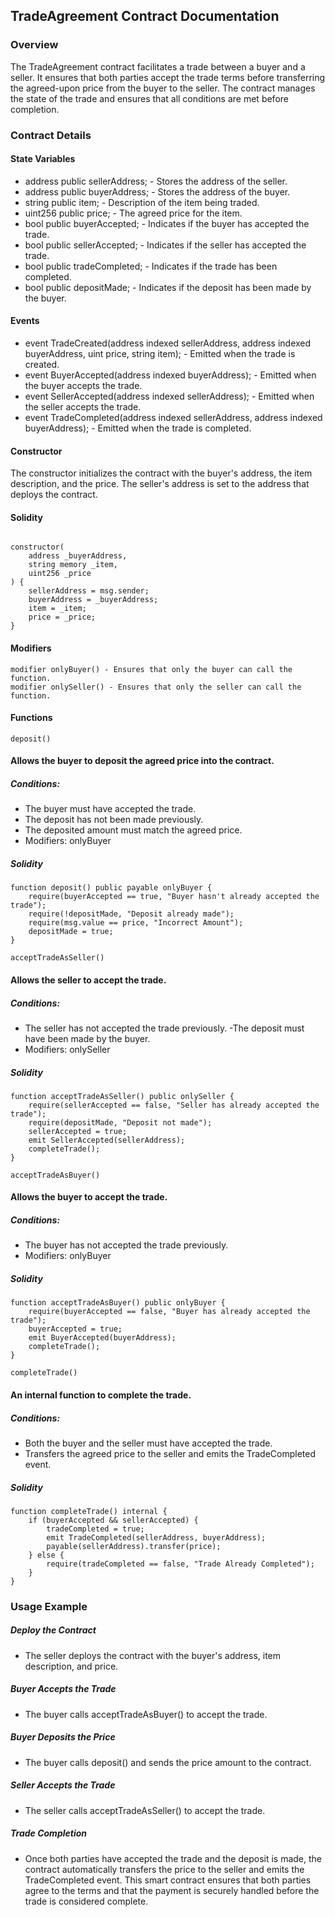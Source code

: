 ## TradeAgreement Contract Documentation
### Overview
The TradeAgreement contract facilitates a trade between a buyer and a seller. It ensures that both parties accept the trade terms before transferring the agreed-upon price from the buyer to the seller. The contract manages the state of the trade and ensures that all conditions are met before completion.

### Contract Details
#### State Variables
- address public sellerAddress; - Stores the address of the seller.
- address public buyerAddress; - Stores the address of the buyer.
- string public item; - Description of the item being traded.
- uint256 public price; - The agreed price for the item.
- bool public buyerAccepted; - Indicates if the buyer has accepted the trade.
- bool public sellerAccepted; - Indicates if the seller has accepted the trade.
- bool public tradeCompleted; - Indicates if the trade has been completed.
- bool public depositMade; - Indicates if the deposit has been made by the buyer.
#### Events
- event TradeCreated(address indexed sellerAddress, address indexed buyerAddress, uint price, string item); - Emitted when the trade is created.
- event BuyerAccepted(address indexed buyerAddress); - Emitted when the buyer accepts the trade.
- event SellerAccepted(address indexed sellerAddress); - Emitted when the seller accepts the trade.
- event TradeCompleted(address indexed sellerAddress, address indexed buyerAddress); - Emitted when the trade is completed.
#### Constructor
The constructor initializes the contract with the buyer's address, the item description, and the price. The seller's address is set to the address that deploys the contract.

#### Solidity
```

constructor(
    address _buyerAddress,
    string memory _item,
    uint256 _price
) {
    sellerAddress = msg.sender;
    buyerAddress = _buyerAddress;
    item = _item;
    price = _price;
}
```
#### Modifiers
```
modifier onlyBuyer() - Ensures that only the buyer can call the function.
modifier onlySeller() - Ensures that only the seller can call the function.
```
#### Functions
```deposit()```

#### Allows the buyer to deposit the agreed price into the contract.
##### Conditions:
- The buyer must have accepted the trade.
- The deposit has not been made previously.
- The deposited amount must match the agreed price.
- Modifiers: onlyBuyer
##### Solidity
```
function deposit() public payable onlyBuyer {
    require(buyerAccepted == true, "Buyer hasn't already accepted the trade");
    require(!depositMade, "Deposit already made");
    require(msg.value == price, "Incorrect Amount");
    depositMade = true;
}
```
```
acceptTradeAsSeller()
```
#### Allows the seller to accept the trade.
##### Conditions:
- The seller has not accepted the trade previously.
-The deposit must have been made by the buyer.
- Modifiers: onlySeller
##### Solidity
```
function acceptTradeAsSeller() public onlySeller {
    require(sellerAccepted == false, "Seller has already accepted the trade");
    require(depositMade, "Deposit not made");
    sellerAccepted = true;
    emit SellerAccepted(sellerAddress);
    completeTrade();
}
```
```acceptTradeAsBuyer()```

#### Allows the buyer to accept the trade.
##### Conditions:
- The buyer has not accepted the trade previously.
- Modifiers: onlyBuyer
##### Solidity
```
function acceptTradeAsBuyer() public onlyBuyer {
    require(buyerAccepted == false, "Buyer has already accepted the trade");
    buyerAccepted = true;
    emit BuyerAccepted(buyerAddress);
    completeTrade();
}
```

```completeTrade()```

#### An internal function to complete the trade.
##### Conditions:
- Both the buyer and the seller must have accepted the trade.
- Transfers the agreed price to the seller and emits the TradeCompleted event.
##### Solidity
```
function completeTrade() internal {
    if (buyerAccepted && sellerAccepted) {
        tradeCompleted = true;
        emit TradeCompleted(sellerAddress, buyerAddress);
        payable(sellerAddress).transfer(price);
    } else {
        require(tradeCompleted == false, "Trade Already Completed");
    }
}
```
### Usage Example
##### Deploy the Contract
- The seller deploys the contract with the buyer's address, item description, and price.

##### Buyer Accepts the Trade
- The buyer calls acceptTradeAsBuyer() to accept the trade.
  
##### Buyer Deposits the Price
- The buyer calls deposit() and sends the price amount to the contract.
  
##### Seller Accepts the Trade
- The seller calls acceptTradeAsSeller() to accept the trade.
  
##### Trade Completion
- Once both parties have accepted the trade and the deposit is made, the contract automatically transfers the price to the seller and emits the TradeCompleted event.
This smart contract ensures that both parties agree to the terms and that the payment is securely handled before the trade is considered complete.
